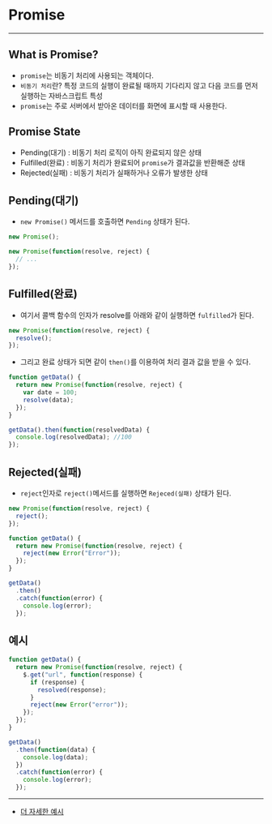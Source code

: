 # Promise

---

## What is Promise?

- `promise`는 비동기 처리에 사용되는 객체이다.
- `비동기 처리`란? 특정 코드의 실행이 완료될 때까지 기다리지 않고 다음 코드를 먼저 실행하는 자바스크립트 특성
- `promise`는 주로 서버에서 받아온 데이터를 화면에 표시할 때 사용한다.

## Promise State

- Pending(대기) : 비동기 처리 로직이 아직 완료되지 않은 상태
- Fulfilled(완료) : 비동기 처리가 완료되어 `promise`가 결과값을 반환해준 상태
- Rejected(실패) : 비동기 처리가 실패하거나 오류가 발생한 상태

## Pending(대기)

- `new Promise()` 메서드를 호출하면 `Pending` 상태가 된다.

```js
new Promise();
```

```js
new Promise(function(resolve, reject) {
  // ...
});
```

## Fulfilled(완료)

- 여기서 콜백 함수의 인자가 resolve를 아래와 같이 실행하면 `fulfilled`가 된다.

```js
new Promise(function(resolve, reject) {
  resolve();
});
```

- 그리고 완료 상태가 되면 같이 `then()`를 이용하여 처리 결과 값을 받을 수 있다.

```js
function getData() {
  return new Promise(function(resolve, reject) {
    var date = 100;
    resolve(data);
  });
}

getData().then(function(resolvedData) {
  console.log(resolvedData); //100
});
```

## Rejected(실패)

- `reject`인자로 `reject()`메서드를 실행하면 `Rejeced(실패)` 상태가 된다.

```js
new Promise(function(resolve, reject) {
  reject();
});
```

```js
function getData() {
  return new Promise(function(resolve, reject) {
    reject(new Error("Error"));
  });
}

getData()
  .then()
  .catch(function(error) {
    console.log(error);
  });
```

## 예시

```js
function getData() {
  return new Promise(function(resolve, reject) {
    $.get("url", function(response) {
      if (response) {
        resolved(response);
      }
      reject(new Error("error"));
    });
  });
}

getData()
  .then(function(data) {
    console.log(data);
  })
  .catch(function(error) {
    console.log(error);
  });
```

---

- [더 자세한 예시](https://joshua1988.github.io/web-development/javascript/promise-for-beginners/)
